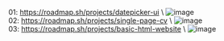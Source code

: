 01: https://roadmap.sh/projects/datepicker-ui 
\ ![image](https://github.com/user-attachments/assets/62c09897-3d2e-466e-a7a8-2d0ab91e6069) \
02: https://roadmap.sh/projects/single-page-cv \ ![image](https://github.com/user-attachments/assets/4ea87dad-9960-432d-b36a-9c6e83690f1d) \
03: https://roadmap.sh/projects/basic-html-website \ ![image](https://github.com/user-attachments/assets/6d83da31-3160-4a54-9da4-feedcc959aec)

